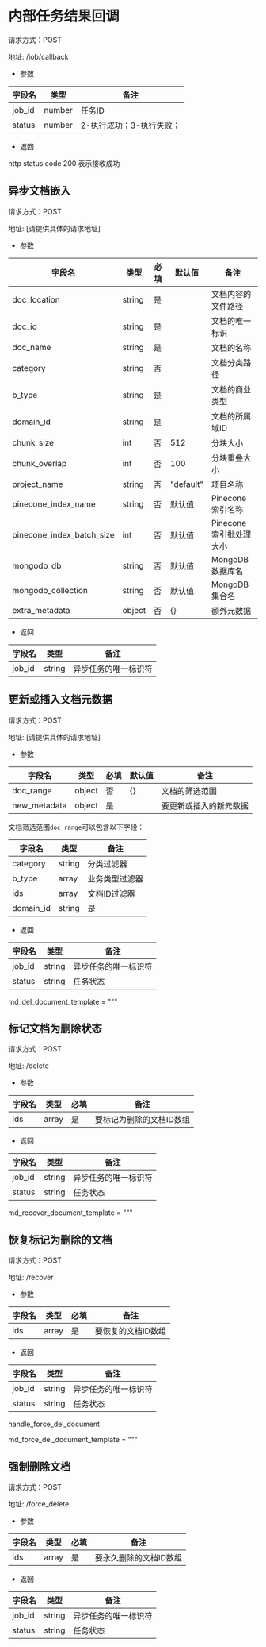 
# 内部任务结果回调
请求方式：POST

地址: /job/callback
- 参数

|字段名|类型|备注|
|-|-|-|
|job_id|number|任务ID|
|status|number|2-执行成功；3-执行失败；|

- 返回

http status code 200 表示接收成功


## 异步文档嵌入
请求方式：POST

地址: [请提供具体的请求地址]

- 参数

| 字段名 | 类型 | 必填 | 默认值 | 备注 |
| --- | --- | --- | --- | --- |
| doc_location | string | 是 |  | 文档内容的文件路径 |
| doc_id | string | 是 |  | 文档的唯一标识 |
| doc_name | string | 是 |  | 文档的名称 |
| category | string | 否 |  | 文档分类路径 |
| b_type | string | 是 |  | 文档的商业类型 |
| domain_id | string | 是 |  | 文档的所属域ID |
| chunk_size | int | 否 | 512 | 分块大小 |
| chunk_overlap | int | 否 | 100 | 分块重叠大小 |
| project_name | string | 否 | "default" | 项目名称 |
| pinecone_index_name | string | 否 | 默认值 | Pinecone索引名称 |
| pinecone_index_batch_size | int | 否 | 默认值 | Pinecone索引批处理大小 |
| mongodb_db | string | 否 | 默认值 | MongoDB数据库名 |
| mongodb_collection | string | 否 | 默认值 | MongoDB集合名 |
| extra_metadata | object | 否 | {} | 额外元数据 |

- 返回

| 字段名 | 类型 | 备注 |
| --- | --- | --- |
| job_id | string | 异步任务的唯一标识符 |



## 更新或插入文档元数据
请求方式：POST

地址: [请提供具体的请求地址]

- 参数

| 字段名 | 类型 | 必填 | 默认值 | 备注 |
| --- | --- | --- | --- | --- |
| doc_range | object | 否 | {} | 文档的筛选范围 |
| new_metadata | object | 是 |  | 要更新或插入的新元数据 |

文档筛选范围`doc_range`可以包含以下字段：

| 字段名 | 类型 | 备注 |
| --- | --- | --- |
| category | string | 分类过滤器 |
| b_type | array | 业务类型过滤器 |
| ids | array | 文档ID过滤器 |
| domain_id | string | 是 |  | 文档的所属域ID |

- 返回

| 字段名 | 类型 | 备注 |
| --- | --- | --- |
| job_id | string | 异步任务的唯一标识符 |
| status | string | 任务状态 |



md_del_document_template = """
## 标记文档为删除状态
请求方式：POST

地址: /delete

- 参数

| 字段名 | 类型 | 必填 | 备注 |
| --- | --- | --- | --- |
| ids | array | 是 | 要标记为删除的文档ID数组 |

- 返回

| 字段名 | 类型 | 备注 |
| --- | --- | --- |
| job_id | string | 异步任务的唯一标识符 |
| status | string | 任务状态 |





md_recover_document_template = """
## 恢复标记为删除的文档
请求方式：POST

地址: /recover

- 参数

| 字段名 | 类型 | 必填 | 备注 |
| --- | --- | --- | --- |
| ids | array | 是 | 要恢复的文档ID数组 |

- 返回

| 字段名 | 类型 | 备注 |
| --- | --- | --- |
| job_id | string | 异步任务的唯一标识符 |
| status | string | 任务状态 |



 handle_force_del_document

md_force_del_document_template = """
## 强制删除文档
请求方式：POST

地址: /force_delete

- 参数

| 字段名 | 类型 | 必填 | 备注 |
| --- | --- | --- | --- |
| ids | array | 是 | 要永久删除的文档ID数组 |

- 返回

| 字段名 | 类型 | 备注 |
| --- | --- | --- |
| job_id | string | 异步任务的唯一标识符 |
| status | string | 任务状态 |

